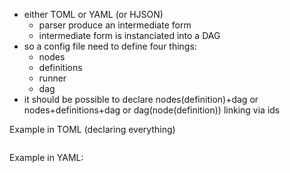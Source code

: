 * either TOML or YAML (or HJSON)
    * parser produce an intermediate form
    * intermediate form is instanciated into a DAG
* so a config file need to define four things:
    * nodes
    * definitions
    * runner
    * dag
* it should be possible to declare nodes(definition)+dag
    or nodes+definitions+dag or dag(node(definition))
    linking via ids

Example in TOML (declaring everything)
```
```


Example in YAML:

